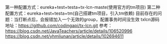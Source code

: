 第一种配置方式：eureka+test+testa+tx-lcn-maste(使用官方的tm项目)
第二种配置方式：eureka+test+testa+tm(自己搭建tm项目，引入tm依赖)
目前存在的问题：当打断点后，会报错加入一个无效的group，配置事务时间没生效
txlcn源码地址：https://github.com/codingapi/tx-lcn.git
参考：https://blog.csdn.net/JavaTeachers/article/details/106520996
https://blog.csdn.net/yhmliunan/article/details/102694611

